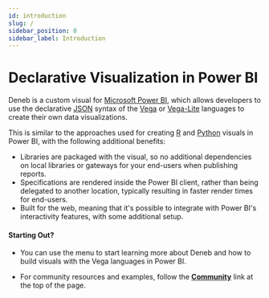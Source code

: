 ```yaml
---
id: introduction
slug: /
sidebar_position: 0
sidebar_label: Introduction
---
```


# Declarative Visualization in Power BI

Deneb is a custom visual for [Microsoft Power BI](https://www.powerbi.com), which allows developers to use the declarative [JSON](https://www.json.org/json-en.html) syntax of the [Vega](http://vega.github.io/vega) or [Vega-Lite](http://vega.github.io/vega-lite) languages to create their own data visualizations.

This is similar to the approaches used for creating [R](https://docs.microsoft.com/en-us/power-bi/create-reports/desktop-r-visuals?WT.mc_id=DP-MVP-5003712) and [Python](https://docs.microsoft.com/en-us/power-bi/connect-data/desktop-python-visuals?WT.mc_id=DP-MVP-5003712) visuals in Power BI, with the following additional benefits:

- Libraries are packaged with the visual, so no additional dependencies on local libraries or gateways for your end-users when publishing reports.
- Specifications are rendered inside the Power BI client, rather than being delegated to another location, typically resulting in faster render times for end-users.
- Built for the web, meaning that it's possible to integrate with Power BI's interactivity features, with some additional setup.

#### Starting Out?

- You can use the menu to start learning more about Deneb and how to build visuals with the Vega languages in Power BI.

- For community resources and examples, follow the **[Community](/community/support)** link at the top of the page.
